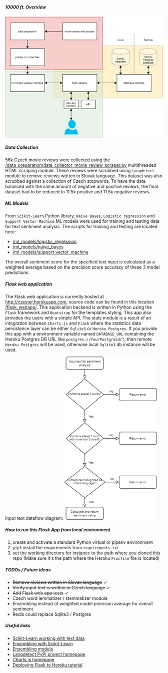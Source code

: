 ##### 10000 ft. Overview
![alt text][10000ft_overview]

[10000ft_overview]: https://github.com/datahappy1/czech_language_sentiment_analyzer/blob/master/docs/img/10000ft_project_overview.png "10000 ft. overview"

##### Data Collection
56k Czech movie reviews were collected using the <a href="https://github.com/datahappy1/czech_language_sentiment_analyzer/blob/master/data_preparation/data_collector_movie_review_scraper.py">/data_preparation/data_collector_movie_review_scraper.py</a>
multithreaded HTML scraping module. These reviews were scrubbed using `langdetect` module to remove reviews written in Slovak language. This dataset was also scrubbed against a collection of Czech stopwords.  To have the data balanced with the same amount of negative and positive reviews, the
final dataset had to be reduced to 11.5k positive and 11.5k negative reviews.

##### ML Models
From `Scikit-Learn` Python library, `Naive Bayes`, `Logistic regression` and `Support Vector Machine` ML models were used
for training and testing data for text sentiment analysis.
The scripts for training and testing are located here: 
<ul>
<li><a href="https://github.com/datahappy1/czech_language_sentiment_analyzer/tree/master/ml_models/logistic_regression">/ml_models/logistic_regression</a></li>
<li><a href="https://github.com/datahappy1/czech_language_sentiment_analyzer/tree/master/ml_models/naive_bayes">/ml_models/naive_bayes</a></li>
<li><a href="https://github.com/datahappy1/czech_language_sentiment_analyzer/tree/master/ml_models/support_vector_machine">/ml_models/support_vector_machine</a></li>
</ul>

The overall sentiment score for the specified text input is calculated as a weighted average based on the precision score accuracy of these 3 model predictions.

##### Flask web application
The Flask web application is currently hosted at <a href="http://czester.herokuapp.com">http://czester.herokuapp.com</a>, source code can be found in this location <a href="https://github.com/datahappy1/czech_language_sentiment_analyzer/tree/master/flask_webapp">/flask_webapp/</a>.
This application backend is written in Python using the `Flask` framework and `Bootstrap` for the templates styling. This app also provides the users with a simple API. The stats module is a result of an integration between `Charts.js` and `Flask` where the statistics data persistence layer can be either `Sqlite3` or `Heroku Postgres`.
If you provide this app with a environment variable named `DATABASE_URL` containing the Heroku Postgres DB URL like `postgres://YourPostgresUrl`, then remote `Heroku Postgres` will be used, otherwise local `Sqlite3` db instance will be used.

Input text dataflow diagram:
![alt text][input_text_dataflow]

[input_text_dataflow]: https://github.com/datahappy1/czech_language_sentiment_analyzer/blob/master/docs/img/input_text_flow_diagram.png "input text dataflow"

##### How to run this Flask App from local environment
1) create and activate a standard Python virtual or pipenv environment <br>
2) `pip3` install the requirements from `requirements.txt` <br>
3) set the working directory for instance to the path where you cloned this repo (Make sure it's the path where the Heroku `Procfile` file is located)

##### TODOs / Future ideas
<ul>
    <li><del>Remove reviews written in Slovak language</del> 	&#10003;</li>
    <li><del>Verify input text is written in Czech language</del> 	&#10003;</li>
    <li><del>Add Flask web app tests</del> 	&#10003;</li>
    <li>Czech word lemmatizer / stemmatizer module</li>
    <li>Ensembling instead of weighted model precision average for overall sentiment</li>
    <li>Redis could replace Sqlite3 / Postgres</li>
</ul>

##### Useful links
<ul>
    <li><a href="https://scikit-learn.org/stable/tutorial/text_analytics/working_with_text_data.html">Scikit-Learn working with text data</a></li>
    <li><a href="https://www.pluralsight.com/guides/ensemble-modeling-scikit-learn">Ensembling with Scikit-Learn</a></li>
    <li><a href="https://towardsdatascience.com/two-is-better-than-one-ensembling-models-611ee4fa9bd8">Ensembling models</a></li>
    <li><a href="https://pypi.org/project/langdetect/">Langdetect PyPi project homepage</a></li>
    <li><a href="https://www.chartjs.org/docs/latest/charts/">Charts.js homepage</a></li>
    <li><a href="https://medium.com/the-andela-way/deploying-a-python-flask-app-to-heroku-41250bda27d0">Deploying Flask to Heroku tutorial</a></li>
</ul>